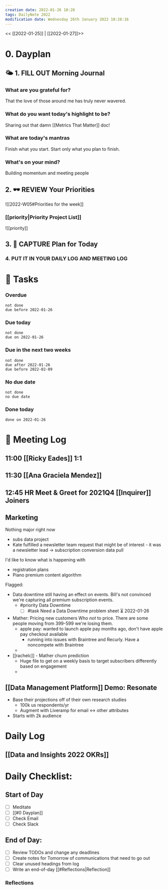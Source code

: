 ```yaml
---
creation date: 2022-01-26 10:28
tags: DailyNote 2022
modification date: Wednesday 26th January 2022 10:28:16
---
```


<< [[2022-01-25]] | [[2022-01-27]]>>

# 0. Dayplan 
## 🌤 1. **FILL OUT** Morning Journal
### What are you grateful for?
That the love of those around me has truly never wavered.

### What do you want today's highlight to be?
Sharing out that damn [[Metrics That Matter]] doc!

### What are today's mantras
Finish what you start. Start only what you plan to finish.

### What's on your mind?
Building momentum and meeting people

## 2. 🕶 **REVIEW** Your Priorities
![[2022-W05#Priorities for the week]]
### [[priority|Priority Project List]] 
![[priority]]

## 3. 📆 **CAPTURE** Plan for Today

### 4. PUT IT IN YOUR DAILY LOG AND MEETING LOG



# 📝 Tasks
### Overdue
```tasks
not done
due before 2022-01-26
```

### Due today
```tasks
not done
due on 2022-01-26
```

### Due in the next two weeks
```tasks
not done
due after 2022-01-26
due before 2022-02-09
```

### No due date
```tasks
not done
no due date
```

### Done today
```tasks
done on 2022-01-26
```


# 📰 Meeting Log
## 11:00 [[Ricky Eades]] 1:1



## 11:30 [[Ana Graciela Mendez]] 

## 12:45 HR Meet & Greet for 2021Q4 [[Inquirer]] Joiners

## Marketing

Nothing major right now  

-   subs data project
-   Kate fulfilled a newsletter team request that might be of interest - it was a newsletter lead -> subscription conversion data pull

I'd like to know what is happening with  
-   registration plans
-    Piano premium content algorithm

Flagged:
- Data downtime still having an effect on events. Bill's not convinced we're capturing all premium subscription events.
	- #priority Data Downtime
		- [ ]  #task Need a Data Downtime problem sheet ⏳ 2022-01-26
- Mather: Pricing new customers Who *not* to price. There are some people moving from 399-599 we're losing them.
	- apple pay: wanted to launch apple pay months ago, don't have apple pay checkout available
		- running into issues with Braintree and Recurly. Have a noncompete with Braintree
	- 
- [[rachelc]] - Mather churn prediction
	- Huge file to get on a weekly basis to target subscribers differently based on engagement
	- 

## [[Data Management Platform]] Demo: Resonate 
- Base their projections off of their own research studies
	- 100k us respondents/yr
	- Augment with Liveramp for email <-> other attributes
- Starts with 2k audience



# Daily Log
## [[Data and Insights 2022 OKRs]]


# Daily Checklist:
## Start of Day
- [ ] Meditate
- [ ] [[#0 Dayplan]]
- [ ] Check Email
- [ ] Check Slack

## End of Day:
- [ ] Review TODOs and change any deadlines
- [ ] Create notes for Tomorrow of communications that need to go out
- [ ] Clear unused headings from log
- [ ] Write an end-of-day [[#Reflections|Reflection]]

### Reflections
